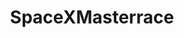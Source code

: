 ---
title: SpaceXMasterrace
crosslinks:
- spacex
- youtubefactsbot
- SpaceXLounge
- livven
- u_imguralbumbot
- teslamotors
- anti_gif_bot
- MassdropBot
- youtubot
- REEEEEEEEEE
- autotldr
- xkcd
- BlueOriginMasterrace
- redditrequest
- MURICA
- epublica
- modnews
- PBdS
- TrendingReddits
- bonehurtingjuice
---